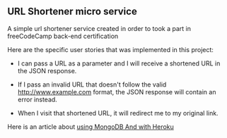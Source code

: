 ## URL Shortener micro service
A simple url shortener service created in order to took a part in freeCodeCamp back-end certification

Here are the specific user stories that was implemented in this project:

* I can pass a URL as a parameter and I will receive a shortened URL in the JSON response.

* If I pass an invalid URL that doesn't follow the valid http://www.example.com format, the JSON response will contain an error instead.

* When I visit that shortened URL, it will redirect me to my original link.

Here is an article about [using MongoDB And with Heroku](https://github.com/FreeCodeCamp/FreeCodeCamp/wiki/Using-MongoDB-And-Deploying-To-Heroku)
